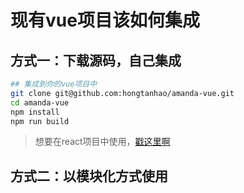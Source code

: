 # 现有vue项目该如何集成

## 方式一：下载源码，自己集成
```bash
## 集成到你的vue项目中
git clone git@github.com:hongtanhao/amanda-vue.git
cd amanda-vue
npm install 
npm run build
```
> 想要在react项目中使用，[戳这里啊]()

## 方式二：以模块化方式使用